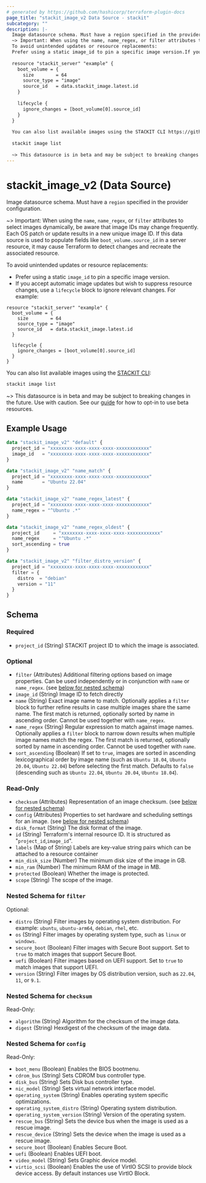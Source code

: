 ```yaml
---
# generated by https://github.com/hashicorp/terraform-plugin-docs
page_title: "stackit_image_v2 Data Source - stackit"
subcategory: ""
description: |-
  Image datasource schema. Must have a region specified in the provider configuration.
  ~> Important: When using the name, name_regex, or filter attributes to select images dynamically, be aware that image IDs may change frequently. Each OS patch or update results in a new unique image ID. If this data source is used to populate fields like boot_volume.source_id in a server resource, it may cause Terraform to detect changes and recreate the associated resource.
  To avoid unintended updates or resource replacements:
  Prefer using a static image_id to pin a specific image version.If you accept automatic image updates but wish to suppress resource changes, use a lifecycle block to ignore relevant changes. For example:
  
  resource "stackit_server" "example" {
    boot_volume = {
      size        = 64
      source_type = "image"
      source_id   = data.stackit_image.latest.id
    }
  
    lifecycle {
      ignore_changes = [boot_volume[0].source_id]
    }
  }
  
  You can also list available images using the STACKIT CLI https://github.com/stackitcloud/stackit-cli:
  
  stackit image list
  
  ~> This datasource is in beta and may be subject to breaking changes in the future. Use with caution. See our guide https://registry.terraform.io/providers/stackitcloud/stackit/latest/docs/guides/opting_into_beta_resources for how to opt-in to use beta resources.
---
```


# stackit_image_v2 (Data Source)

Image datasource schema. Must have a `region` specified in the provider configuration.

~> Important: When using the `name`, `name_regex`, or `filter` attributes to select images dynamically, be aware that image IDs may change frequently. Each OS patch or update results in a new unique image ID. If this data source is used to populate fields like `boot_volume.source_id` in a server resource, it may cause Terraform to detect changes and recreate the associated resource.

To avoid unintended updates or resource replacements:
 - Prefer using a static `image_id` to pin a specific image version.
 - If you accept automatic image updates but wish to suppress resource changes, use a `lifecycle` block to ignore relevant changes. For example:

```hcl
resource "stackit_server" "example" {
  boot_volume = {
    size        = 64
    source_type = "image"
    source_id   = data.stackit_image.latest.id
  }

  lifecycle {
    ignore_changes = [boot_volume[0].source_id]
  }
}
```

You can also list available images using the [STACKIT CLI](https://github.com/stackitcloud/stackit-cli):

```bash
stackit image list
```

~> This datasource is in beta and may be subject to breaking changes in the future. Use with caution. See our [guide](https://registry.terraform.io/providers/stackitcloud/stackit/latest/docs/guides/opting_into_beta_resources) for how to opt-in to use beta resources.

## Example Usage

```terraform
data "stackit_image_v2" "default" {
  project_id = "xxxxxxxx-xxxx-xxxx-xxxx-xxxxxxxxxxxx"
  image_id   = "xxxxxxxx-xxxx-xxxx-xxxx-xxxxxxxxxxxx"
}

data "stackit_image_v2" "name_match" {
  project_id = "xxxxxxxx-xxxx-xxxx-xxxx-xxxxxxxxxxxx"
  name       = "Ubuntu 22.04"
}

data "stackit_image_v2" "name_regex_latest" {
  project_id = "xxxxxxxx-xxxx-xxxx-xxxx-xxxxxxxxxxxx"
  name_regex = "^Ubuntu .*"
}

data "stackit_image_v2" "name_regex_oldest" {
  project_id     = "xxxxxxxx-xxxx-xxxx-xxxx-xxxxxxxxxxxx"
  name_regex     = "^Ubuntu .*"
  sort_ascending = true
}

data "stackit_image_v2" "filter_distro_version" {
  project_id = "xxxxxxxx-xxxx-xxxx-xxxx-xxxxxxxxxxxx"
  filter = {
    distro  = "debian"
    version = "11"
  }
}
```

<!-- schema generated by tfplugindocs -->
## Schema

### Required

- `project_id` (String) STACKIT project ID to which the image is associated.

### Optional

- `filter` (Attributes) Additional filtering options based on image properties. Can be used independently or in conjunction with `name` or `name_regex`. (see [below for nested schema](#nestedatt--filter))
- `image_id` (String) Image ID to fetch directly
- `name` (String) Exact image name to match. Optionally applies a `filter` block to further refine results in case multiple images share the same name. The first match is returned, optionally sorted by name in ascending order. Cannot be used together with `name_regex`.
- `name_regex` (String) Regular expression to match against image names. Optionally applies a `filter` block to narrow down results when multiple image names match the regex. The first match is returned, optionally sorted by name in ascending order. Cannot be used together with `name`.
- `sort_ascending` (Boolean) If set to `true`, images are sorted in ascending lexicographical order by image name (such as `Ubuntu 18.04`, `Ubuntu 20.04`, `Ubuntu 22.04`) before selecting the first match. Defaults to `false` (descending such as `Ubuntu 22.04`, `Ubuntu 20.04`, `Ubuntu 18.04`).

### Read-Only

- `checksum` (Attributes) Representation of an image checksum. (see [below for nested schema](#nestedatt--checksum))
- `config` (Attributes) Properties to set hardware and scheduling settings for an image. (see [below for nested schema](#nestedatt--config))
- `disk_format` (String) The disk format of the image.
- `id` (String) Terraform's internal resource ID. It is structured as "`project_id`,`image_id`".
- `labels` (Map of String) Labels are key-value string pairs which can be attached to a resource container
- `min_disk_size` (Number) The minimum disk size of the image in GB.
- `min_ram` (Number) The minimum RAM of the image in MB.
- `protected` (Boolean) Whether the image is protected.
- `scope` (String) The scope of the image.

<a id="nestedatt--filter"></a>
### Nested Schema for `filter`

Optional:

- `distro` (String) Filter images by operating system distribution. For example: `ubuntu`, `ubuntu-arm64`, `debian`, `rhel`, etc.
- `os` (String) Filter images by operating system type, such as `linux` or `windows`.
- `secure_boot` (Boolean) Filter images with Secure Boot support. Set to `true` to match images that support Secure Boot.
- `uefi` (Boolean) Filter images based on UEFI support. Set to `true` to match images that support UEFI.
- `version` (String) Filter images by OS distribution version, such as `22.04`, `11`, or `9.1`.


<a id="nestedatt--checksum"></a>
### Nested Schema for `checksum`

Read-Only:

- `algorithm` (String) Algorithm for the checksum of the image data.
- `digest` (String) Hexdigest of the checksum of the image data.


<a id="nestedatt--config"></a>
### Nested Schema for `config`

Read-Only:

- `boot_menu` (Boolean) Enables the BIOS bootmenu.
- `cdrom_bus` (String) Sets CDROM bus controller type.
- `disk_bus` (String) Sets Disk bus controller type.
- `nic_model` (String) Sets virtual network interface model.
- `operating_system` (String) Enables operating system specific optimizations.
- `operating_system_distro` (String) Operating system distribution.
- `operating_system_version` (String) Version of the operating system.
- `rescue_bus` (String) Sets the device bus when the image is used as a rescue image.
- `rescue_device` (String) Sets the device when the image is used as a rescue image.
- `secure_boot` (Boolean) Enables Secure Boot.
- `uefi` (Boolean) Enables UEFI boot.
- `video_model` (String) Sets Graphic device model.
- `virtio_scsi` (Boolean) Enables the use of VirtIO SCSI to provide block device access. By default instances use VirtIO Block.
